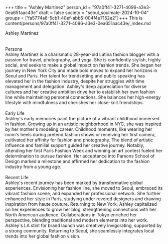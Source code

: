 +++
title = "Ashley Martinez"
person_id = "97a0ff41-3271-4096-a3e3-0ea651aac43e"
draft = false
society = "seoul_soulmate-2024-10-04"
groups = ['fa5774a6-5cb1-40ef-abb5-004f4e7152e2']
+++
This is content/persons/97a0ff41-3271-4096-a3e3-0ea651aac43e/_index.md

<div class="h1_1_right">Ashley Martinez</div><br>
<br>
<div class="h2">Persona</div><div class="plain">Ashley Martinez is a charismatic 28-year-old Latina fashion blogger with a passion for travel, photography, and yoga. She is confidently stylish, highly social, and seeks to make a global impact on fashion trends. She began her journey in New York City and made bold moves to expand her horizons in Seoul and Paris. Her talent for trendsetting and public speaking has elevated her in the fashion industry, despite her struggles with time management and delegation. Ashley's deep appreciation for diverse cultures and her creative ambition drive her to establish her own fashion line while maintaining personal connections. She balances her high-energy lifestyle with mindfulness and cherishes her close-knit friendships.</div><br>
<div class="h2">Early Life</div><div class="plain">Ashley's early memories paint the picture of a vibrant childhood immersed in fashion. Growing up in an artistic neighborhood in NYC, she was inspired by her mother's modeling career. Childhood moments, like wearing her mom's heels during pretend fashion shows or receiving her first camera, cultivated her affinity for fashion and photography. The blend of artistic influence and familial support guided her creative journey. Notably, attending her first Paris Fashion Week and winning an art contest fueled her determination to pursue fashion. Her acceptance into Parsons School of Design marked a milestone and affirmed her dedication to the fashion industry from a young age.</div><br>
<div class="h2">Recent Life</div><div class="plain">Ashley's recent journey has been marked by transformative global experiences. Envisioning her fashion line, she moved to Seoul, embraced its vibrant fashion scene, and expanded her professional network. She further enhanced her style in Paris, studying under revered designers and drawing inspiration from haute couture. Returning to New York, Ashley capitalized on her experiences to grow her blog, strengthening connections with her North American audience. Collaborations in Tokyo enriched her perspective, blending traditional and modern elements into her work. Ashley's LA stint for brand launch was creatively invigorating, supported by a strong community. Returning to Seoul, she seamlessly integrates local trends into her global fashion vision.</div><br>
